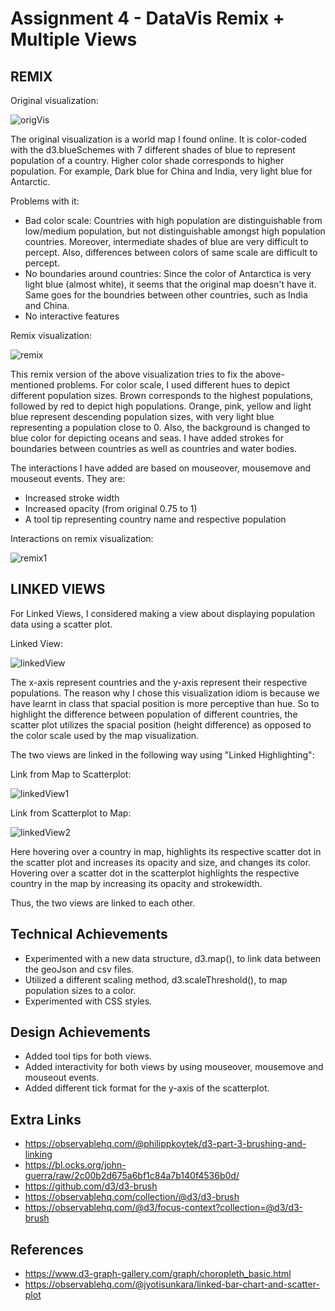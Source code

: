 Assignment 4 - DataVis Remix + Multiple Views
===

REMIX
---
Original visualization: 

![origVis](img/origVis.JPG)

The original visualization is a world map I found online. It is color-coded with the d3.blueSchemes with 7 different shades of blue to represent population of a country. Higher color shade corresponds to higher population. For example, Dark blue for China and India, very light blue for Antarctic.

Problems with it:
- Bad color scale: Countries with high population are distinguishable from low/medium population, but not distinguishable amongst high population countries. Moreover, intermediate shades of blue are very difficult to percept. Also, differences between colors of same scale are difficult to percept.
- No boundaries around countries: Since the color of Antarctica is very light blue (almost white), it seems that the original map doesn't have it. Same goes for the boundries between other countries, such as India and China.
- No interactive features

Remix visualization: 

![remix](img/remix.JPG)

This remix version of the above visualization tries to fix the above-mentioned problems. For color scale, I used different hues to depict different population sizes. Brown corresponds to the highest populations, followed by red to depict high populations. Orange, pink, yellow and light blue represent descending population sizes, with very light blue representing a population close to 0. Also, the background is changed to blue color for depicting oceans and seas. I have added strokes for boundaries between countries as well as countries and water bodies. 

The interactions I have added are based on mouseover, mousemove and mouseout events. They are:
- Increased stroke width
- Increased opacity (from original 0.75 to 1)
- A tool tip representing country name and respective population

Interactions on remix visualization: 

![remix1](img/remixInteraction.png)

LINKED VIEWS
---
For Linked Views, I considered making a view about displaying population data using a scatter plot.

Linked View: 

![linkedView](img/linkedView.png)

The x-axis represent countries and the y-axis represent their respective populations. The reason why I chose this visualization idiom is because we have learnt in class that spacial position is more perceptive than hue. So to highlight the difference between population of different countries, the scatter plot utilizes the spacial position (height difference) as opposed to the color scale used by the map visualization.

The two views are linked in the following way using "Linked Highlighting":

Link from Map to Scatterplot:

![linkedView1](img/linkedView1.png)

Link from Scatterplot to Map:

![linkedView2](img/linkedView2.png)

Here hovering over a country in map, highlights its respective scatter dot in the scatter plot and increases its opacity and size, and changes its color. Hovering over a scatter dot in the scatterplot highlights the respective country in the map by increasing its opacity and strokewidth.

Thus, the two views are linked to each other.

Technical Achievements
---
- Experimented with a new data structure, d3.map(), to link data between the geoJson and csv files.
- Utilized a different scaling method, d3.scaleThreshold(), to map population sizes to a color.
- Experimented with CSS styles.

Design Achievements
---
- Added tool tips for both views.
- Added interactivity for both views by using mouseover, mousemove and mouseout events.
- Added different tick format for the y-axis of the scatterplot.

Extra Links
---

- https://observablehq.com/@philippkoytek/d3-part-3-brushing-and-linking
- https://bl.ocks.org/john-guerra/raw/2c00b2d675a6bf1c84a7b140f4536b0d/
- https://github.com/d3/d3-brush
- https://observablehq.com/collection/@d3/d3-brush
- https://observablehq.com/@d3/focus-context?collection=@d3/d3-brush

References
---
- https://www.d3-graph-gallery.com/graph/choropleth_basic.html
- https://observablehq.com/@jyotisunkara/linked-bar-chart-and-scatter-plot
